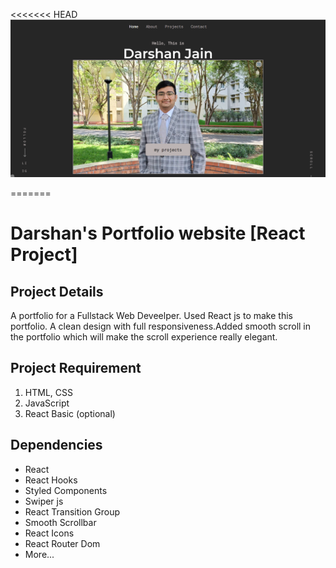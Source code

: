 <<<<<<< HEAD
![](./ReadMeImages/ReadMeBanner.png)

=======

# Darshan's Portfolio website [React Project]

## Project Details

A portfolio for a Fullstack Web Deveelper. Used React js to make this portfolio. A clean design with full responsiveness.Added smooth scroll in the portfolio which will make the scroll experience really elegant.

## Project Requirement

1. HTML, CSS
1. JavaScript
1. React Basic (optional)

## Dependencies

- React
- React Hooks
- Styled Components
- Swiper js
- React Transition Group
- Smooth Scrollbar
- React Icons
- React Router Dom
- More...
